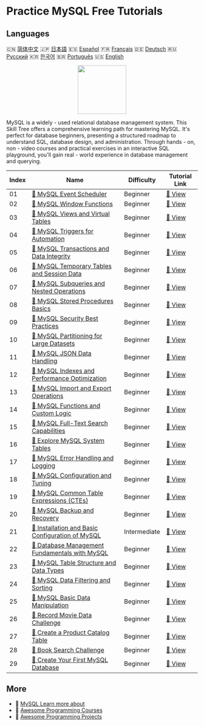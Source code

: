 # Practice MySQL Free Tutorials

## Languages

🇨🇳 [简体中文](README_zh.md) 🇯🇵 [日本語](README_ja.md) 🇪🇸 [Español](README_es.md) 🇫🇷 [Français](README_fr.md) 🇩🇪 [Deutsch](README_de.md) 🇷🇺 [Русский](README_ru.md) 🇰🇷 [한국어](README_ko.md) 🇧🇷 [Português](README_pt.md) 🇺🇸 [English](README.md) 

<div align="center">
<img width="128px" src="https://file.labex.io/path/3JJy1bOBmUoZ.png">
</div>

MySQL is a widely - used relational database management system. This Skill Tree offers a comprehensive learning path for mastering MySQL. It's perfect for database beginners, presenting a structured roadmap to understand SQL, database design, and administration. Through hands - on, non - video courses and practical exercises in an interactive SQL playground, you'll gain real - world experience in database management and querying.

|   Index | Name                                                                                                                                      | Difficulty   | Tutorial Link                                                                                    |
|---------|-------------------------------------------------------------------------------------------------------------------------------------------|--------------|--------------------------------------------------------------------------------------------------|
|      01 | [📖 MySQL Event Scheduler](https://labex.io/tutorials/mysql-mysql-event-scheduler-550906)                                                 | Beginner     | [🔗 View](https://labex.io/tutorials/mysql-mysql-event-scheduler-550906)                         |
|      02 | [📖 MySQL Window Functions](https://labex.io/tutorials/mysql-mysql-window-functions-550921)                                               | Beginner     | [🔗 View](https://labex.io/tutorials/mysql-mysql-window-functions-550921)                        |
|      03 | [📖 MySQL Views and Virtual Tables](https://labex.io/tutorials/mysql-mysql-views-and-virtual-tables-550920)                               | Beginner     | [🔗 View](https://labex.io/tutorials/mysql-mysql-views-and-virtual-tables-550920)                |
|      04 | [📖 MySQL Triggers for Automation](https://labex.io/tutorials/mysql-mysql-triggers-for-automation-550919)                                 | Beginner     | [🔗 View](https://labex.io/tutorials/mysql-mysql-triggers-for-automation-550919)                 |
|      05 | [📖 MySQL Transactions and Data Integrity](https://labex.io/tutorials/mysql-mysql-transactions-and-data-integrity-550918)                 | Beginner     | [🔗 View](https://labex.io/tutorials/mysql-mysql-transactions-and-data-integrity-550918)         |
|      06 | [📖 MySQL Temporary Tables and Session Data](https://labex.io/tutorials/mysql-mysql-temporary-tables-and-session-data-550917)             | Beginner     | [🔗 View](https://labex.io/tutorials/mysql-mysql-temporary-tables-and-session-data-550917)       |
|      07 | [📖 MySQL Subqueries and Nested Operations](https://labex.io/tutorials/mysql-mysql-subqueries-and-nested-operations-550916)               | Beginner     | [🔗 View](https://labex.io/tutorials/mysql-mysql-subqueries-and-nested-operations-550916)        |
|      08 | [📖 MySQL Stored Procedures Basics](https://labex.io/tutorials/mysql-mysql-stored-procedures-basics-550915)                               | Beginner     | [🔗 View](https://labex.io/tutorials/mysql-mysql-stored-procedures-basics-550915)                |
|      09 | [📖 MySQL Security Best Practices](https://labex.io/tutorials/mysql-mysql-security-best-practices-550914)                                 | Beginner     | [🔗 View](https://labex.io/tutorials/mysql-mysql-security-best-practices-550914)                 |
|      10 | [📖 MySQL Partitioning for Large Datasets](https://labex.io/tutorials/mysql-mysql-partitioning-for-large-datasets-550912)                 | Beginner     | [🔗 View](https://labex.io/tutorials/mysql-mysql-partitioning-for-large-datasets-550912)         |
|      11 | [📖 MySQL JSON Data Handling](https://labex.io/tutorials/mysql-mysql-json-data-handling-550911)                                           | Beginner     | [🔗 View](https://labex.io/tutorials/mysql-mysql-json-data-handling-550911)                      |
|      12 | [📖 MySQL Indexes and Performance Optimization](https://labex.io/tutorials/mysql-mysql-indexes-and-performance-optimization-550910)       | Beginner     | [🔗 View](https://labex.io/tutorials/mysql-mysql-indexes-and-performance-optimization-550910)    |
|      13 | [📖 MySQL Import and Export Operations](https://labex.io/tutorials/mysql-mysql-import-and-export-operations-550909)                       | Beginner     | [🔗 View](https://labex.io/tutorials/mysql-mysql-import-and-export-operations-550909)            |
|      14 | [📖 MySQL Functions and Custom Logic](https://labex.io/tutorials/mysql-mysql-functions-and-custom-logic-550908)                           | Beginner     | [🔗 View](https://labex.io/tutorials/mysql-mysql-functions-and-custom-logic-550908)              |
|      15 | [📖 MySQL Full-Text Search Capabilities](https://labex.io/tutorials/mysql-mysql-full-text-search-capabilities-550907)                     | Beginner     | [🔗 View](https://labex.io/tutorials/mysql-mysql-full-text-search-capabilities-550907)           |
|      16 | [📖 Explore MySQL System Tables](https://labex.io/tutorials/mysql-explore-mysql-system-tables-391702)                                     | Beginner     | [🔗 View](https://labex.io/tutorials/mysql-explore-mysql-system-tables-391702)                   |
|      17 | [📖 MySQL Error Handling and Logging](https://labex.io/tutorials/mysql-mysql-error-handling-and-logging-550905)                           | Beginner     | [🔗 View](https://labex.io/tutorials/mysql-mysql-error-handling-and-logging-550905)              |
|      18 | [📖 MySQL Configuration and Tuning](https://labex.io/tutorials/mysql-mysql-configuration-and-tuning-550904)                               | Beginner     | [🔗 View](https://labex.io/tutorials/mysql-mysql-configuration-and-tuning-550904)                |
|      19 | [📖 MySQL Common Table Expressions (CTEs)](https://labex.io/tutorials/mysql-mysql-common-table-expressions-ctes-550903)                   | Beginner     | [🔗 View](https://labex.io/tutorials/mysql-mysql-common-table-expressions-ctes-550903)           |
|      20 | [📖 MySQL Backup and Recovery](https://labex.io/tutorials/mysql-mysql-backup-and-recovery-550902)                                         | Beginner     | [🔗 View](https://labex.io/tutorials/mysql-mysql-backup-and-recovery-550902)                     |
|      21 | [📖 Installation and Basic Configuration of MySQL](https://labex.io/tutorials/mysql-installation-and-basic-configuration-of-mysql-418415) | Intermediate | [🔗 View](https://labex.io/tutorials/mysql-installation-and-basic-configuration-of-mysql-418415) |
|      22 | [📖 Database Management Fundamentals with MySQL](https://labex.io/tutorials/mysql-database-management-fundamentals-with-mysql-418414)     | Beginner     | [🔗 View](https://labex.io/tutorials/mysql-database-management-fundamentals-with-mysql-418414)   |
|      23 | [📖 MySQL Table Structure and Data Types](https://labex.io/tutorials/mysql-mysql-table-structure-and-data-types-418307)                   | Beginner     | [🔗 View](https://labex.io/tutorials/mysql-mysql-table-structure-and-data-types-418307)          |
|      24 | [📖 MySQL Data Filtering and Sorting](https://labex.io/tutorials/mysql-mysql-data-filtering-and-sorting-418305)                           | Beginner     | [🔗 View](https://labex.io/tutorials/mysql-mysql-data-filtering-and-sorting-418305)              |
|      25 | [📖 MySQL Basic Data Manipulation](https://labex.io/tutorials/sql-mysql-basic-data-manipulation-418303)                                   | Beginner     | [🔗 View](https://labex.io/tutorials/sql-mysql-basic-data-manipulation-418303)                   |
|      26 | [📖 Record Movie Data Challenge](https://labex.io/tutorials/mysql-record-movie-data-challenge-418302)                                     | Beginner     | [🔗 View](https://labex.io/tutorials/mysql-record-movie-data-challenge-418302)                   |
|      27 | [📖 Create a Product Catalog Table](https://labex.io/tutorials/mysql-create-a-product-catalog-table-418298)                               | Beginner     | [🔗 View](https://labex.io/tutorials/mysql-create-a-product-catalog-table-418298)                |
|      28 | [📖 Book Search Challenge](https://labex.io/tutorials/mysql-book-search-challenge-418297)                                                 | Beginner     | [🔗 View](https://labex.io/tutorials/mysql-book-search-challenge-418297)                         |
|      29 | [📖 Create Your First MySQL Database](https://labex.io/tutorials/mysql-create-your-first-mysql-database-418265)                           | Beginner     | [🔗 View](https://labex.io/tutorials/mysql-create-your-first-mysql-database-418265)              |

## More

- 🔗 [MySQL Learn more about](https://labex.io/skilltrees/mysql)
- 🔗 [Awesome Programming Courses](https://github.com/labex-labs/awesome-programming-courses)
- 🔗 [Awesome Programming Projects](https://github.com/labex-labs/awesome-programming-projects)

